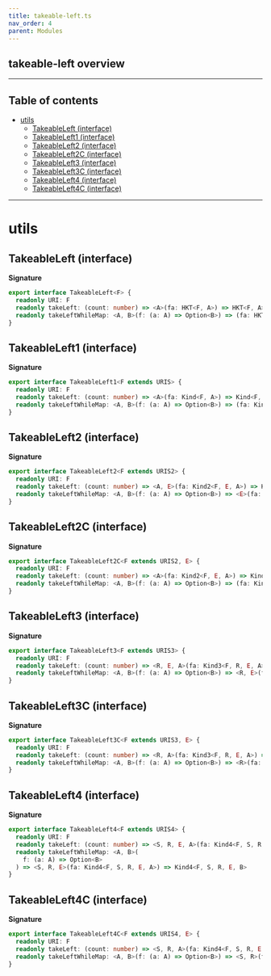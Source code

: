 ```yaml
---
title: takeable-left.ts
nav_order: 4
parent: Modules
---
```


## takeable-left overview

---

<h2 class="text-delta">Table of contents</h2>

- [utils](#utils)
  - [TakeableLeft (interface)](#takeableleft-interface)
  - [TakeableLeft1 (interface)](#takeableleft1-interface)
  - [TakeableLeft2 (interface)](#takeableleft2-interface)
  - [TakeableLeft2C (interface)](#takeableleft2c-interface)
  - [TakeableLeft3 (interface)](#takeableleft3-interface)
  - [TakeableLeft3C (interface)](#takeableleft3c-interface)
  - [TakeableLeft4 (interface)](#takeableleft4-interface)
  - [TakeableLeft4C (interface)](#takeableleft4c-interface)

---

# utils

## TakeableLeft (interface)

**Signature**

```ts
export interface TakeableLeft<F> {
  readonly URI: F
  readonly takeLeft: (count: number) => <A>(fa: HKT<F, A>) => HKT<F, A>
  readonly takeLeftWhileMap: <A, B>(f: (a: A) => Option<B>) => (fa: HKT<F, A>) => HKT<F, B>
}
```

## TakeableLeft1 (interface)

**Signature**

```ts
export interface TakeableLeft1<F extends URIS> {
  readonly URI: F
  readonly takeLeft: (count: number) => <A>(fa: Kind<F, A>) => Kind<F, A>
  readonly takeLeftWhileMap: <A, B>(f: (a: A) => Option<B>) => (fa: Kind<F, A>) => Kind<F, B>
}
```

## TakeableLeft2 (interface)

**Signature**

```ts
export interface TakeableLeft2<F extends URIS2> {
  readonly URI: F
  readonly takeLeft: (count: number) => <A, E>(fa: Kind2<F, E, A>) => Kind2<F, E, A>
  readonly takeLeftWhileMap: <A, B>(f: (a: A) => Option<B>) => <E>(fa: Kind2<F, E, A>) => Kind2<F, E, B>
}
```

## TakeableLeft2C (interface)

**Signature**

```ts
export interface TakeableLeft2C<F extends URIS2, E> {
  readonly URI: F
  readonly takeLeft: (count: number) => <A>(fa: Kind2<F, E, A>) => Kind2<F, E, A>
  readonly takeLeftWhileMap: <A, B>(f: (a: A) => Option<B>) => (fa: Kind2<F, E, A>) => Kind2<F, E, B>
}
```

## TakeableLeft3 (interface)

**Signature**

```ts
export interface TakeableLeft3<F extends URIS3> {
  readonly URI: F
  readonly takeLeft: (count: number) => <R, E, A>(fa: Kind3<F, R, E, A>) => Kind3<F, R, E, A>
  readonly takeLeftWhileMap: <A, B>(f: (a: A) => Option<B>) => <R, E>(fa: Kind3<F, R, E, A>) => Kind3<F, R, E, B>
}
```

## TakeableLeft3C (interface)

**Signature**

```ts
export interface TakeableLeft3C<F extends URIS3, E> {
  readonly URI: F
  readonly takeLeft: (count: number) => <R, A>(fa: Kind3<F, R, E, A>) => Kind3<F, R, E, A>
  readonly takeLeftWhileMap: <A, B>(f: (a: A) => Option<B>) => <R>(fa: Kind3<F, R, E, A>) => Kind3<F, R, E, B>
}
```

## TakeableLeft4 (interface)

**Signature**

```ts
export interface TakeableLeft4<F extends URIS4> {
  readonly URI: F
  readonly takeLeft: (count: number) => <S, R, E, A>(fa: Kind4<F, S, R, E, A>) => Kind4<F, S, R, E, A>
  readonly takeLeftWhileMap: <A, B>(
    f: (a: A) => Option<B>
  ) => <S, R, E>(fa: Kind4<F, S, R, E, A>) => Kind4<F, S, R, E, B>
}
```

## TakeableLeft4C (interface)

**Signature**

```ts
export interface TakeableLeft4C<F extends URIS4, E> {
  readonly URI: F
  readonly takeLeft: (count: number) => <S, R, A>(fa: Kind4<F, S, R, E, A>) => Kind4<F, S, R, E, A>
  readonly takeLeftWhileMap: <A, B>(f: (a: A) => Option<B>) => <S, R>(fa: Kind4<F, S, R, E, A>) => Kind4<F, S, R, E, B>
}
```

